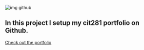 ![img github](https://www.sferalabs.cc/wp-content/uploads/github-logo-white.png)

## In this project I setup my cit281 portfolio on Github. <br>

[Check out the portfolio](https://tguthrie1765.github.io/)
